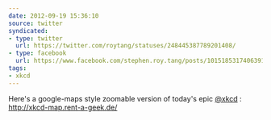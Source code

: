 ```yaml
---
date: 2012-09-19 15:36:10
source: twitter
syndicated:
- type: twitter
  url: https://twitter.com/roytang/statuses/248445387789201408/
- type: facebook
  url: https://www.facebook.com/stephen.roy.tang/posts/10151853174063912
tags:
- xkcd
---
```


Here's a google-maps style zoomable version of today's epic [@xkcd](https://twitter.com/xkcd/) : http://xkcd-map.rent-a-geek.de/